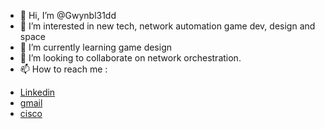 - 👋 Hi, I’m @Gwynbl31dd
- 👀 I’m interested in new tech, network automation game dev, design and space
- 🌱 I’m currently learning game design
- 💞️ I’m looking to collaborate on network orchestration.
- 📫 How to reach me :

* [Linkedin](https://www.linkedin.com/in/anthonypaulin/)
* [gmail](mailto:paulin.anthony@gmail.com)
* [cisco](mailto:apaulin@cisco.com)
